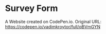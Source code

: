 # Survey Form

A Website created on CodePen.io. Original URL: 
https://codepen.io/vadimkroytor/full/qBVmGYN


